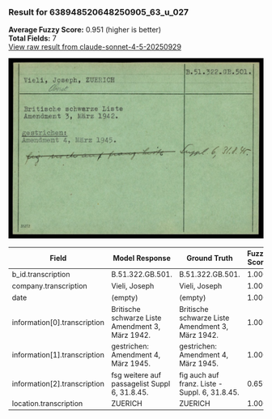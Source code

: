 ### Result for 638948520648250905_63_u_027
**Average Fuzzy Score:** 0.951 (higher is better)<br>
**Total Fields:** 7<br>
[View raw result from claude-sonnet-4-5-20250929](https://github.com/RISE-UNIBAS/humanities_data_benchmark/blob/main/results/2025-10-24/T0325/request_T0325_638948520648250905_63_u_027.json)

<img src="https://github.com/RISE-UNIBAS/humanities_data_benchmark/blob/main/benchmarks/blacklist/images/638948520648250905_63_u_027.jpg?raw=true" alt="638948520648250905_63_u_027" width="600px">

| Field | Model Response | Ground Truth | Fuzzy Score | Match |
|-------|----------------|--------------|-------------|-------|
| b_id.transcription | B.51.322.GB.501. | B.51.322.GB.501. | 1.000 | ✅ |
| company.transcription | Vieli, Joseph | Vieli, Joseph | 1.000 | ✅ |
| date | (empty) | (empty) | 1.000 | ✅ |
| information[0].transcription | Britische schwarze Liste<br>Amendment 3, März 1942. | Britische schwarze Liste<br>Amendment 3, März 1942. | 1.000 | ✅ |
| information[1].transcription | gestrichen:<br>Amendment 4, März 1945. | gestrichen:<br>Amendment 4, März 1945. | 1.000 | ✅ |
| information[2].transcription | fsg weitere auf passagelist Suppl 6, 31.8.45. | fig auch auf franz. Liste - Suppl. 6, 31.8.45. | 0.659 | ❌ |
| location.transcription | ZUERICH | ZUERICH | 1.000 | ✅ |

